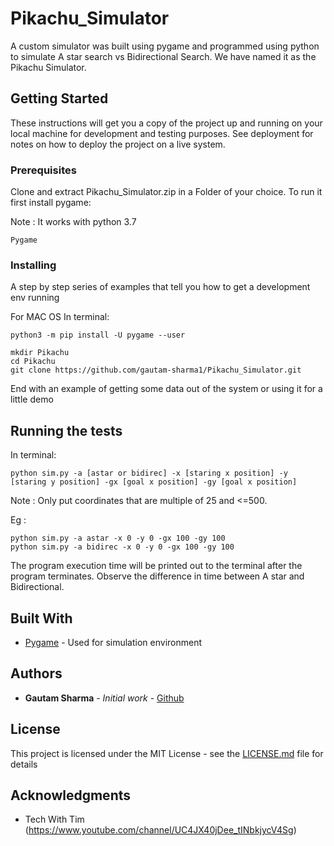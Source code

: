 # Pikachu_Simulator
A custom simulator was built using pygame and programmed using python to simulate A star search vs Bidirectional Search. We have named it as the Pikachu Simulator.

## Getting Started

These instructions will get you a copy of the project up and running on your local machine for development and testing purposes. See deployment for notes on how to deploy the project on a live system.

### Prerequisites

Clone and extract Pikachu_Simulator.zip in a Folder of your choice. To run it first install pygame:

Note : It works with python 3.7


```
Pygame
```

### Installing

A step by step series of examples that tell you how to get a development env running

For MAC OS
In terminal:
```
python3 -m pip install -U pygame --user
```

```
mkdir Pikachu
cd Pikachu
git clone https://github.com/gautam-sharma1/Pikachu_Simulator.git
```

End with an example of getting some data out of the system or using it for a little demo

## Running the tests

In terminal:
```
python sim.py -a [astar or bidirec] -x [staring x position] -y [staring y position] -gx [goal x position] -gy [goal x position]
```
Note : Only put coordinates that are multiple of 25 and <=500.

Eg : 
```
python sim.py -a astar -x 0 -y 0 -gx 100 -gy 100
python sim.py -a bidirec -x 0 -y 0 -gx 100 -gy 100
```
The program execution time will be printed out to the terminal after the program terminates. Observe the difference in time between A star and Bidirectional.




## Built With

* [Pygame](https://www.pygame.org/wiki/GettingStarted) - Used for simulation environment


## Authors

* **Gautam Sharma** - *Initial work* - [Github](https://github.com/gautam-sharma1)


## License

This project is licensed under the MIT License - see the [LICENSE.md](LICENSE.md) file for details

## Acknowledgments

* Tech With Tim (https://www.youtube.com/channel/UC4JX40jDee_tINbkjycV4Sg)

